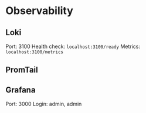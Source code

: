 # Observability

## Loki
Port: 3100
Health check: `localhost:3100/ready`
Metrics: `localhost:3100/metrics`

## PromTail

## Grafana
Port: 3000
Login: admin, admin
